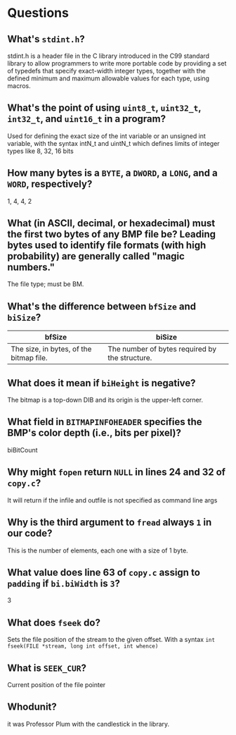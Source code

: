 # Questions

## What's `stdint.h`?

stdint.h is a header file in the C library introduced in the C99 standard library to allow programmers to write more portable code by providing a set of typedefs that specify exact-width integer types, together with the defined minimum and maximum allowable values for each type, using macros.

## What's the point of using `uint8_t`, `uint32_t`, `int32_t`, and `uint16_t` in a program?

Used for defining the exact size of the int variable or an unsigned int variable, with the syntax intN_t and uintN_t which defines limits of integer types like 8, 32, 16 bits

## How many bytes is a `BYTE`, a `DWORD`, a `LONG`, and a `WORD`, respectively?

1, 4, 4, 2

## What (in ASCII, decimal, or hexadecimal) must the first two bytes of any BMP file be? Leading bytes used to identify file formats (with high probability) are generally called "magic numbers."

The file type; must be BM.

## What's the difference between `bfSize` and `biSize`?

bfSize | biSize
---------|---------
The size, in bytes, of the bitmap file.|The number of bytes required by the structure.

## What does it mean if `biHeight` is negative?

The bitmap is a top-down DIB and its origin is the upper-left corner.

## What field in `BITMAPINFOHEADER` specifies the BMP's color depth (i.e., bits per pixel)?

biBitCount

## Why might `fopen` return `NULL` in lines 24 and 32 of `copy.c`?

It will return if the infile and outfile is not specified as command line args

## Why is the third argument to `fread` always `1` in our code?

This is the number of elements, each one with a size of 1 byte.

## What value does line 63 of `copy.c` assign to `padding` if `bi.biWidth` is `3`?

3

## What does `fseek` do?

Sets the file position of the stream to the given offset. With a syntax ```int fseek(FILE *stream, long int offset, int whence)```

## What is `SEEK_CUR`?

Current position of the file pointer

## Whodunit?

it was Professor Plum with the candlestick in the library.
